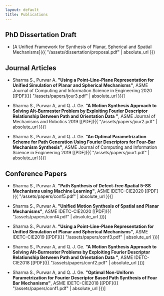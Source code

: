 ```yaml
---
layout: default
title: Publications
---
```

## PhD Dissertation Draft
  - [A Unified Framework for Synthesis of Planar, Spherical and Spatial Mechanisms]({{ "/assets/dissertation/proposal.pdf" | absolute_url }})

## Journal Articles
- Sharma S., Purwar A. __"Using a Point-Line-Plane Representation for Unified Simulation of Planar and Spherical Mechanisms"__, ASME Journal of Computing and Information Science in Engineering 2020 \[[PDF]({{ "/assets/papers/jour3.pdf" | absolute_url }})\]

- Sharma S., Purwar A, and Q. J. Ge. __"A Motion Synthesis Approach to Solving Alt-Burmester Problem by Exploiting Fourier Descriptor Relationship Between Path and Orientation Data "__, ASME Journal of Mechanisms and Robotics 2019 \[[PDF]({{ "/assets/papers/jour2.pdf" | absolute_url }})\]

- Sharma S., Purwar A, and Q. J. Ge. __"An Optimal Parametrization Scheme for Path Generation Using Fourier Descriptors for Four-Bar Mechanism Synthesis"__, ASME Journal of Computing and Information Science in Engineering 2019 \[[PDF]({{ "/assets/papers/jour1.pdf" | absolute_url }})\]

## Conference Papers
-  Sharma S., Purwar A. __"Path Synthesis of Defect-free Spatial 5-SS Mechanisms using Machine Learning"__, ASME  IDETC-CIE2020 \[[PDF]({{ "/assets/papers/conf5.pdf" | absolute_url }})\]

-  Sharma S., Purwar A. __"Unified Motion Synthesis of Spatial and Planar Mechanisms"__, ASME  IDETC-CIE2020 \[[PDF]({{ "/assets/papers/conf4.pdf" | absolute_url }})\]

- Sharma S., Purwar A. __"Using a Point-Line-Plane Representation for Unified Simulation of Planar and Spherical Mechanisms"__, ASME  IDETC-CIE2019 \[[PDF]({{ "/assets/papers/conf3.pdf" | absolute_url }})\]

- Sharma S., Purwar A, and Q. J. Ge. __"A Motion Synthesis Approach to Solving Alt-Burmester Problems by Exploiting Fourier Descriptor Relationship Between Path and Orientation Data  "__, ASME IDETC-CIE2018 \[[PDF]({{ "/assets/papers/conf2.pdf" | absolute_url }})\]

- Sharma S., Purwar A, and Q. J. Ge. __"Optimal Non-Uniform Parametrization for Fourier Descriptor Based Path Synthesis of Four Bar Mechanisms"__, ASME  IDETC-CIE2018 \[[PDF]({{ "/assets/papers/conf1.pdf" | absolute_url }})\]